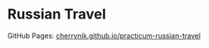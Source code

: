 # Russian Travel
GitHub Pages: [cherrynik.github.io/practicum-russian-travel](https://cherrynik.github.io/practicum-russian-travel)
